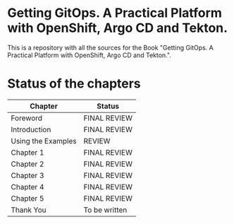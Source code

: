 # Getting GitOps. A Practical Platform with OpenShift, Argo CD and Tekton.

This is a repository with all the sources for the Book "Getting GitOps. A Practical Platform with OpenShift, Argo CD and Tekton.". 

# Status of the chapters

|Chapter|Status|
|--------|--------|
|Foreword | FINAL REVIEW|
|Introduction | FINAL REVIEW|
|Using the Examples | REVIEW|
|Chapter 1 | FINAL REVIEW|
|Chapter 2 | FINAL REVIEW|
|Chapter 3 | FINAL REVIEW|
|Chapter 4 | FINAL REVIEW|
|Chapter 5 | FINAL REVIEW|
|Thank You | To be written|

